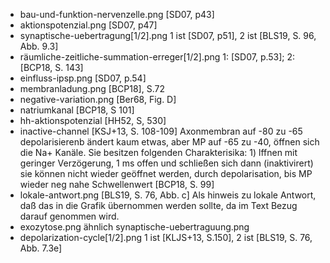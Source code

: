 - bau-und-funktion-nervenzelle.png [SD07, p43]
- aktionspotenzial.png [SD07, p47]
- synaptische-uebertragung[1/2].png 1 ist [SD07, p51], 2 ist [BLS19, S. 96, Abb. 9.3]
- räumliche-zeitliche-summation-erreger[1/2].png 1: [SD07, p.53]; 2: [BCP18, S. 143]
- einfluss-ipsp.png [SD07, p.54]
- membranladung.png [BCP18], S.72
- negative-variation.png [Ber68, Fig. D] 
- natriumkanal [BCP18, S 101]
- hh-aktionspotenzial [HH52, S, 530]
- inactive-channel [KSJ+13, S. 108-109] Axonmembran auf -80 zu -65 depolarisierenb ändert kaum etwas, aber MP auf -65 zu -40, öffnen sich die Na+ Kanäle. Sie besitzen folgenden Charakterisika: 1) lffnen mit geringer Verzögerung, 1 ms offen und schließen sich dann (inaktivirert) sie können nicht wieder geöffnet werden,  durch depolarisation, bis MP wieder neg nahe Schwellenwert [BCP18, S. 99]
- lokale-antwort.png [BLS19, S. 76, Abb. c] Als hinweis zu lokale Antwort, daß das in die Grafik übernommen werden sollte, da im Text Bezug darauf genommen wird.
- exozytose.png ähnlich synaptische-uebertraguung.png
- depolarization-cycle[1/2].png 1 ist [KLJS+13, S.150], 2 ist [BLS19, S. 76, Abb. 7.3e]